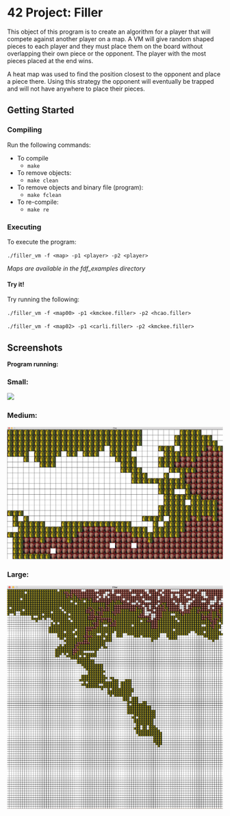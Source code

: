 # 42 Project: Filler

This object of this program is to create an algorithm for a player that will compete against another player on a map. A VM will give random shaped pieces to each player and they must place them on the board without overlapping their own piece or the opponent. The player with the most pieces placed at the end wins.

A heat map was used to find the position closest to the opponent and place a piece there. Using this strategy the opponent will eventually be trapped and will not have anywhere to place their pieces.

## Getting Started

### Compiling

Run the following commands:

* To compile
	- `make`
* To remove objects:
	- `make clean`
* To remove objects and binary file (program):
	- `make fclean`
* To re-compile:
	- `make re`

### Executing

To execute the program:

`./filler_vm -f <map> -p1 <player> -p2 <player>`

*Maps are available in the fdf_examples directory*

#### Try it!

Try running the following:

`./filler_vm -f <map00> -p1 <kmckee.filler> -p2 <hcao.filler>`

`./filler_vm -f <map02> -p1 <carli.filler> -p2 <kmckee.filler>`

## Screenshots


**Program running:**

### Small:
<img src="screenshots/small.png" width="550" />

### Medium:
<img src="screenshots/medium.png" width="550" />

### Large:
<img src="screenshots/large.png" width="550" />

